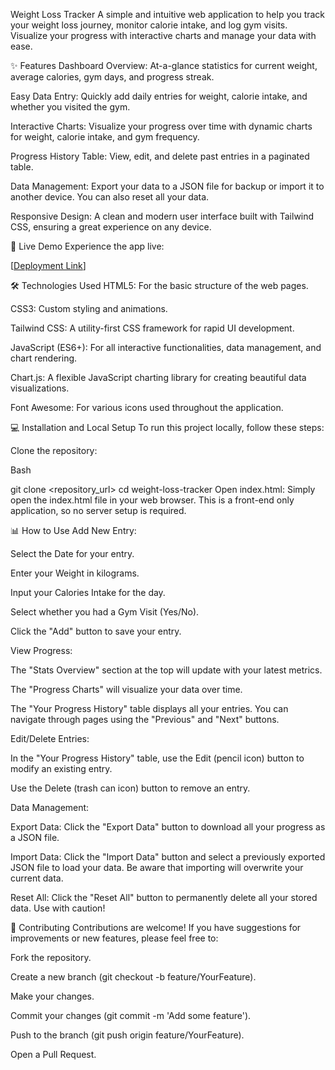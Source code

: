 Weight Loss Tracker
A simple and intuitive web application to help you track your weight loss journey, monitor calorie intake, and log gym visits. Visualize your progress with interactive charts and manage your data with ease.

✨ Features
Dashboard Overview: At-a-glance statistics for current weight, average calories, gym days, and progress streak.

Easy Data Entry: Quickly add daily entries for weight, calorie intake, and whether you visited the gym.

Interactive Charts: Visualize your progress over time with dynamic charts for weight, calorie intake, and gym frequency.

Progress History Table: View, edit, and delete past entries in a paginated table.

Data Management: Export your data to a JSON file for backup or import it to another device. You can also reset all your data.

Responsive Design: A clean and modern user interface built with Tailwind CSS, ensuring a great experience on any device.

🚀 Live Demo
Experience the app live:

[[Deployment Link](https://gym-weight-loss-tracker.netlify.app/)]

🛠️ Technologies Used
HTML5: For the basic structure of the web pages.

CSS3: Custom styling and animations.

Tailwind CSS: A utility-first CSS framework for rapid UI development.

JavaScript (ES6+): For all interactive functionalities, data management, and chart rendering.

Chart.js: A flexible JavaScript charting library for creating beautiful data visualizations.

Font Awesome: For various icons used throughout the application.

💻 Installation and Local Setup
To run this project locally, follow these steps:

Clone the repository:

Bash

git clone <repository_url>
cd weight-loss-tracker
Open index.html:
Simply open the index.html file in your web browser. This is a front-end only application, so no server setup is required.

📊 How to Use
Add New Entry:

Select the Date for your entry.

Enter your Weight in kilograms.

Input your Calories Intake for the day.

Select whether you had a Gym Visit (Yes/No).

Click the "Add" button to save your entry.

View Progress:

The "Stats Overview" section at the top will update with your latest metrics.

The "Progress Charts" will visualize your data over time.

The "Your Progress History" table displays all your entries. You can navigate through pages using the "Previous" and "Next" buttons.

Edit/Delete Entries:

In the "Your Progress History" table, use the Edit (pencil icon) button to modify an existing entry.

Use the Delete (trash can icon) button to remove an entry.

Data Management:

Export Data: Click the "Export Data" button to download all your progress as a JSON file.

Import Data: Click the "Import Data" button and select a previously exported JSON file to load your data. Be aware that importing will overwrite your current data.

Reset All: Click the "Reset All" button to permanently delete all your stored data. Use with caution!

🤝 Contributing
Contributions are welcome! If you have suggestions for improvements or new features, please feel free to:

Fork the repository.

Create a new branch (git checkout -b feature/YourFeature).

Make your changes.

Commit your changes (git commit -m 'Add some feature').

Push to the branch (git push origin feature/YourFeature).

Open a Pull Request.

